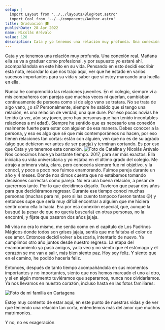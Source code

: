 ```yaml
---
setup: |
  import Layout from '../../layouts/BlogPost.astro'
  import Cool from '../../components/Author.astro'
title: Graduación 🎓
publishDate: 28 Apr 2022
name: Nicolás Arévalo
value: 128
description: Cata y yo tenemos una relación muy profunda. Una conexión real. Mañana ella se va a graduar como profesional, y por supuesto yo estaré ahí, acompañándola en este hito en su vida. Pensando en esto decidí...
---
```


Cata y yo tenemos una relación muy profunda. Una conexión real. Mañana ella se va a graduar como profesional, y por supuesto yo estaré ahí, acompañándola en este hito en su vida. Pensando en esto decidí escribir esta nota, recordar lo que nos trajo aquí, ver que he estado en varios sucesos importantes para su vida y saber que sí estoy marcando una huella en ella.


Nunca he comprendido las relaciones juveniles. En el colegio, siempre vi a mis compañeros con parejas que muchas veces ni querían, cambiaban contínuamente de persona como si de algo vano se tratara. No se trata de algo vano, ¿o sí? Personalmente, siempre he sabido que si tengo una relación, es una relación de verdad, una que dure. Por eso pocas novias he tenido (a ver, aún soy joven, pero hay personas que han tenido incontables relaciones a mi edad). Siempre he sentido que es necesario una conexión realmente fuerte para estar con alguien de esa manera. Debes conocer a la persona, y eso es algo que sé que mis contemporáneos no hacen, por eso tienen relaciones tan cortas: están con alguien, ven que no es de su agrado (algo que debieron ver antes de ser pareja) y terminan cortando. Es por eso que Cata y yo tenemos esta conexión.
![Foto de Catalina y Nicolás Arévalo](/media/ktayyo.webp)
Nos conocimos hace ya bastante tiempo. 2017, para ser más exactos. Ella iniciaba su vida universitaria y yo estaba en el último grado del colegio.  Me atrajo a primera vista, claro, pero conocerla siempre fue mi objetivo, y la conocí, y poco a poco nos fuimos enamorando. Fuimos pareja durante un año y 4 meses. Donde nos dimos cuenta que no estábamos tomando decisiones correctas como pareja. No era una buena relación, a pesar de querernos tanto. Por lo que decidimos dejarlo. Tuvieron que pasar dos años para que decidiéramos regresar. Durante ese tiempo conocí muchas personas (muchas para mí, pero si las cuento tampoco fueron tantas 😝) y entonces supe que sería muy difícil encontrar a alguien que me hiciera sentir como ella lo hacía. Era por esa conexión especial, que, aunque la busqué (a pesar de que no quería buscarla) en otras personas, no la encontré, y fíjate que pasaron dos años jajaja.

Mi vida no era lo mismo, me sentía como en el capitulo de Los Padrinos Mágicos donde todos son grises jajaja, sentía que me faltaba el color de ese amor. Entonces decidí volver a buscarla, intentarlo de nuevo. Ya cumplimos otro año juntos desde nuestro regreso. La etapa del enamoramiento ya pasó amigos, ya la veo y no siento que el estómago y el corazón se me van a salir, más bien siento paz. Hoy soy feliz. Y siento que en el camino, he podido hacerla feliz.

Entonces, después de tanto tiempo acompañándola en sus momentos importantes y no importantes, siento que nos hemos marcado el uno al otro, y si en algún momento tuviéramos que separarnos, nunca nos olvidaríamos. Ya nos llevamos en nuestro corazón, incluso hasta en las fotos familiares:

![Foto de mi familia en Cartagena](/media/familia.webp)

Estoy muy contento de estar aquí, en este punto de nuestras vidas y de ver que teniendo una relación tan corta, entendemos más del amor que muchos matrimonios.

Y no, no es exageración.
